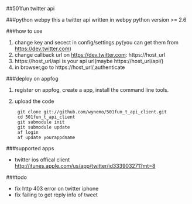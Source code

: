##501fun twitter api

###python webpy
this a twitter api written in webpy
python version >= 2.6

###how to use
1. change key and secect in config/settings.py(you can get them from <https://dev.twitter.com>)
2. change callback url on <https://dev.twitter.com>: https://host_url
3. https://host_url/api is your api url(maybe https://host_url/api/)
4. in browser,go to https://host_url/,authenticate

###deploy on appfog

1. register on appfog, create a app, install the command line tools.
2. upload the code

        git clone git://github.com/wynemo/501fun_t_api_client.git
        cd 501fun_t_api_client
        git submodule init
        git submodule update
        af login
        af update yourappdname


###supported apps

+ twitter ios offical client <http://itunes.apple.com/us/app/twitter/id333903271?mt=8>

###todo
+ fix http 403 error on twitter iphone
+ fix failing to get reply info of tweet
